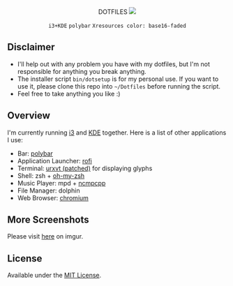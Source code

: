 <div align="center">
DOTFILES
<img src="https://github.com/aesophor/dotfiles/raw/master/assets/main.png">

`i3+KDE` `polybar` `Xresources color: base16-faded` 
</div>

## Disclaimer
* I'll help out with any problem you have with my dotfiles, but I'm not responsible for anything  you break anything.
* The installer script `bin/dotsetup` is for my personal use. If you want to use it, please clone this repo into `~/Dotfiles` before running the script.
* Feel free to take anything you like :)

## Overview
I'm currently running [i3](https://github.com/i3/i3) and [KDE](https://en.wikipedia.org/wiki/KDE) together. Here is a list of other applications I use:
* Bar: [polybar](https://github.com/jaagr/polybar)
* Application Launcher: [rofi](https://github.com/DaveDavenport/rofi)
* Terminal: [urxvt (patched)](https://github.com/blueyed/rxvt-unicode) for displaying glyphs
* Shell: zsh + [oh-my-zsh](https://github.com/robbyrussell/oh-my-zsh)
* Music Player: mpd + [ncmpcpp](https://github.com/arybczak/ncmpcpp)
* File Manager: dolphin
* Web Browser: [chromium](https://chromium.googlesource.com/chromium/src)

## More Screenshots
Please visit [here](https://imgur.com/a/uiT7zni) on imgur.

## License
Available under the [MIT License](https://github.com/aesophor/dotfiles/blob/master/LICENSE).
